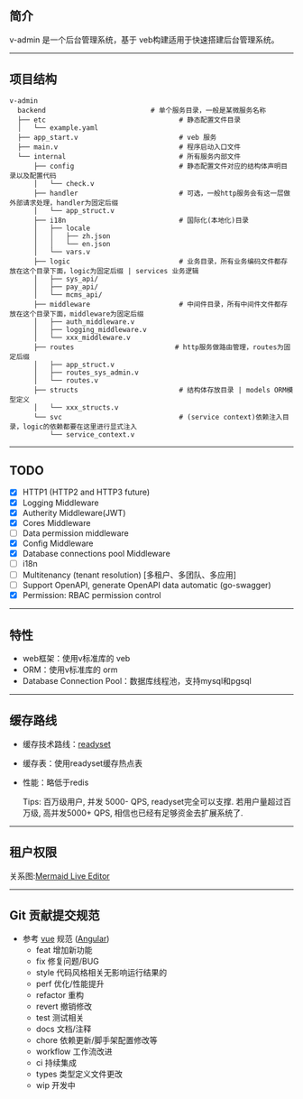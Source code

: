## 简介

v-admin 是一个后台管理系统，基于 veb构建适用于快速搭建后台管理系统。

---

## 项目结构

```text
v-admin
  backend                          # 单个服务目录，一般是某微服务名称
  ├── etc                                 # 静态配置文件目录
  │   └── example.yaml
  ├── app_start.v                         # veb 服务
  ├── main.v                              # 程序启动入口文件
  └── internal                            # 所有服务内部文件
      ├── config                          # 静态配置文件对应的结构体声明目录以及配置代码
      │   └── check.v
      ├── handler                         # 可选，一般http服务会有这一层做外部请求处理，handler为固定后缀
      │   └── app_struct.v
      ├── i18n                            # 国际化(本地化)目录
      │   ├── locale
      │   │   ├── zh.json
      │   │   └── en.json
      │   └── vars.v
      ├── logic                           # 业务目录，所有业务编码文件都存放在这个目录下面，logic为固定后缀 | services 业务逻辑
      │   ├── sys_api/
      │   ├── pay_api/
      │   └── mcms_api/
      ├── middleware                      # 中间件目录，所有中间件文件都存放在这个目录下面，middleware为固定后缀
      │   ├── auth_middleware.v
      │   ├── logging_middleware.v
      │   └── xxx_middleware.v
      ├── routes                         # http服务做路由管理，routes为固定后缀
      │   ├── app_struct.v
      │   ├── routes_sys_admin.v
      │   └── routes.v
      ├── structs                         # 结构体存放目录 | models ORM模型定义
      │   └── xxx_structs.v
      └── svc                             # (service context)依赖注入目录，logic的依赖都要在这里进行显式注入
          └── service_context.v
```

---

## TODO

- [x] HTTP1 (HTTP2 and HTTP3 future)
- [x] Logging Middleware
- [x] Autherity Middleware(JWT)
- [x] Cores Middleware
- [ ] Data permission middleware
- [x] Config Middleware
- [x] Database connections pool Middleware
- [ ] i18n
- [ ] Multitenancy (tenant resolution) [多租户、多团队、多应用]
- [ ] Support OpenAPI, generate OpenAPI data automatic (go-swagger)
- [x] Permission: RBAC permission control

---

## 特性

- web框架：使用v标准库的 veb
- ORM：使用v标准库的 orm
- Database Connection Pool：数据库线程池，支持mysql和pgsql

---

## 缓存路线

- 缓存技术路线：[readyset](https://github.com/readysettech/readyset)
- 缓存表：使用readyset缓存热点表
- 性能：略低于redis

  Tips: 百万级用户, 并发 5000- QPS, readyset完全可以支撑. 若用户量超过百万级, 高并发5000+ QPS, 相信也已经有足够资金去扩展系统了.

---

## 租户权限

关系图:[Mermaid Live Editor](https://www.mermaidchart.com/play?utm_source=mermaid_live_editor&utm_medium=toggle#pako:eNqVkEFLwzAcxb9KyGHMQ5Gk3QalFjvEs8hu1kPWZm5Qk5J0DBm7iifBgyhevAqC3vTix3GK38JkTeo21oG55b33f_9fMoUJTyn04SDjk2RIRAF6BzEDctw_EyQfAolOYhjInCituMjoXsIzLvxwQPwBcXIqJGfgiIuCZMABnx8P85v7n7unr6v3YFdPhTE8VX3mMNRWdWVqQvvO_PZy_nj9_fwa9EVYyhFLBR-lf5YpoCxd4cL_4dJlL2_buDqqrkxpLkNUCpZoRRxx6azDqdNtxjDKc4BiuAMcJ1T_BxoKtnSZ_kxtYzW3sA-VsAkZ6UADMFzj4wqfuSrSo-S86mTIU9Ixz-hyzDOr3SrW2rLb8qKmCo0lFQu1fFJkFlaQrk3jKo2rtHUjw-ZatuU17sLs2qtnsrrci5mV2_tTIIckpz4QfMxSms6s1VmyaFIYXeKNMkO1RTUDbk2Pt1n3avtbNUXrC-DsF_G8OEo)

---

## Git 贡献提交规范

- 参考 [vue](https://github.com/vuejs/vue/blob/dev/.github/COMMIT_CONVENTION.md) 规范 ([Angular](https://github.com/conventional-changelog/conventional-changelog/tree/master/packages/conventional-changelog-angular))
  - feat 增加新功能
  - fix 修复问题/BUG
  - style 代码风格相关无影响运行结果的
  - perf 优化/性能提升
  - refactor 重构
  - revert 撤销修改
  - test 测试相关
  - docs 文档/注释
  - chore 依赖更新/脚手架配置修改等
  - workflow 工作流改进
  - ci 持续集成
  - types 类型定义文件更改
  - wip 开发中
